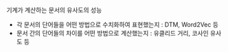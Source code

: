 기계가 계산하는 문서의 유사도의 성능   
- 각 문서의 단어들을 어떤 방법으로 수치화하여 표현했는지 : DTM, Word2Vec 등
- 문서 간의 단어들의 차이를 어떤 방법으로 계산했는지 : 유클리드 거리, 코사인 유사도 등
